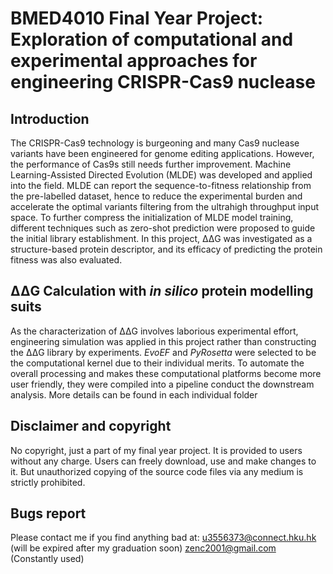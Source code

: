 # BMED4010 Final Year Project: Exploration of computational and experimental approaches for engineering CRISPR-Cas9 nuclease

## Introduction
The CRISPR-Cas9 technology is burgeoning and many Cas9 nuclease variants have been engineered for genome editing applications. However, the performance of Cas9s still needs further improvement. Machine Learning-Assisted Directed Evolution (MLDE) was developed and applied into the field. MLDE can report the sequence-to-fitness relationship from the pre-labelled dataset, hence to reduce the experimental burden and accelerate the optimal variants filtering from the ultrahigh throughput input space. To further compress the initialization of MLDE model training, different techniques such as zero-shot prediction were proposed to guide the initial library establishment. In this project, ΔΔG was investigated as a structure-based protein descriptor, and its efficacy of predicting the protein fitness was also evaluated.

## ΔΔG Calculation with _in silico_ protein modelling suits
As the characterization of ΔΔG involves laborious experimental effort, engineering simulation was applied in this project rather than constructing the ΔΔG library by experiments. _EvoEF_ and _PyRosetta_ were selected to be the computational kernel due to their individual merits. To automate the overall processing and makes these computational platforms become more user friendly, they were compiled into a pipeline conduct the downstream analysis. More details can be found in each individual folder

## Disclaimer and copyright
No copyright, just a part of my final year project. It is provided to users 
without any charge. Users can freely download, use and make changes to it. 
But unauthorized copying of the source code files via any medium is strictly 
prohibited.


## Bugs report
Please contact me if you find anything bad at:
u3556373@connect.hku.hk (will be expired after my graduation soon)
zenc2001@gmail.com (Constantly used)
